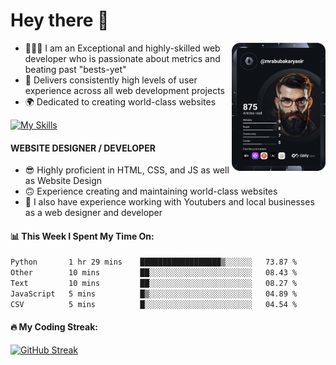 <link rel="stylesheet" href="./main.css">

# Hey there 👋
<a href="https://app.daily.dev/Abubakar_Yasir"><img src="https://github.com/AbubakarYasir/AbubakarYasir/blob/main/devcard.svg" align="right" width="150" alt="Abubakar Yasir's Dev Card"/></a>

- 👨🏻‍💻 I am an Exceptional and highly-skilled web developer who is passionate about metrics and beating past "bests-yet"
- 👤 Delivers consistently high levels of user experience across all web development projects
- 🌍 Dedicated to creating world-class websites

[![My Skills](https://skillicons.dev/icons?i=js,mongodb,express,react,nodejs,sass,vscode,linux,heroku)](#)

#### WEBSITE DESIGNER / DEVELOPER

- 😎 Highly proficient in HTML, CSS, and JS
as well as Website Design
- 🙃 Experience creating and maintaining world-class websites
- 💼 I also have experience working with Youtubers and local businesses as a web designer and developer

#### 📊 This Week I Spent My Time On:
<!--START_SECTION:waka-->

```txt
Python       1 hr 29 mins    ██████████████████▒░░░░░░   73.87 %
Other        10 mins         ██░░░░░░░░░░░░░░░░░░░░░░░   08.43 %
Text         10 mins         ██░░░░░░░░░░░░░░░░░░░░░░░   08.27 %
JavaScript   5 mins          █▒░░░░░░░░░░░░░░░░░░░░░░░   04.89 %
CSV          5 mins          █░░░░░░░░░░░░░░░░░░░░░░░░   04.54 %
```

<!--END_SECTION:waka-->

#### 🔥 My Coding Streak:

[![GitHub Streak](https://github-readme-streak-stats.herokuapp.com/?user=AbubakarYasir&theme=dark)](https://git.io/streak-stats)


\
&nbsp;
\
&nbsp;
\
&nbsp;
\
&nbsp;

